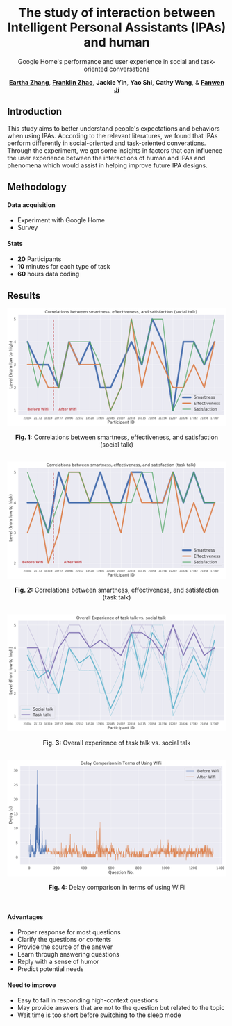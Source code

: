 <div align=center>

# The study of interaction between Intelligent Personal Assistants (IPAs) and human
Google Home's performance and user experience in social and task-oriented conversations

[**Eartha Zhang**](https://www.earthazhang.me), [**Franklin Zhao**](http://franklinzhao.top), **Jackie Yin**, **Yao Shi**, **Cathy Wang**, & [**Fanwen Ji**](https://www.fanwenji.design)

<div align=left>

## Introduction
This study aims to better understand people's expectations and behaviors when using IPAs. According to the relevant literatures, we found that IPAs perform differently in social-oriented and task-oriented converations. Through the experiment, we got some insights in factors that can influence the user experience between the interactions of human and IPAs and phenomena which would assist in helping improve future IPA designs.

## Methodology

#### Data acquisition
* Experiment with Google Home
* Survey

#### Stats
* **20** Participants
* **10** minutes for each type of task
* **60** hours data coding

## Results

<div align=center><img width="600" src=https://github.com/QinganZhao/CMC-Project/blob/master/figs/correlation_social.png>
 
**Fig. 1:** Correlations between smartness, effectiveness, and satisfaction (social talk)

<br /> 

<div align=center><img width="600" src=https://github.com/QinganZhao/CMC-Project/blob/master/figs/correlation_task.png>
 
**Fig. 2:** Correlations between smartness, effectiveness, and satisfaction (task talk)

<br /> 

<div align=center><img width="600" src=https://github.com/QinganZhao/CMC-Project/blob/master/figs/task_vs_social.png>
 
**Fig. 3:** Overall experience of task talk vs. social talk

<br /> 

<div align=center><img width="600" src=https://github.com/QinganZhao/CMC-Project/blob/master/figs/wifi_vs_delay.png>
 
**Fig. 4:** Delay comparison in terms of using WiFi

<br /> 

<div align=left>

#### Advantages

* Proper response for most questions
* Clarify the questions or contents
* Provide the source of the answer
* Learn through answering questions
* Reply with a sense of humor
* Predict potential needs

#### Need to improve

* Easy to fail in responding high-context questions
* May provide answers that are not to the question but related to the topic
* Wait time is too short before switching to the sleep mode
